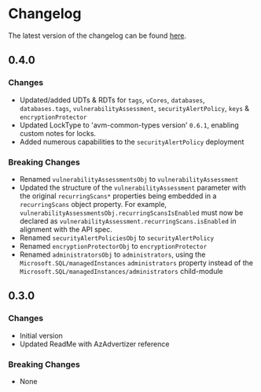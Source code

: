 # Changelog

The latest version of the changelog can be found [here](https://github.com/Azure/bicep-registry-modules/blob/main/avm/res/sql/managed-instance/CHANGELOG.md).

## 0.4.0

### Changes

- Updated/added UDTs & RDTs for `tags`, `vCores`,  `databases`,  `databases.tags`, `vulnerabilityAssessment`, `securityAlertPolicy`, `keys` & `encryptionProtector`
- Updated LockType to 'avm-common-types version' `0.6.1`, enabling custom notes for locks.
- Added numerous capabilities to the `securityAlertPolicy` deployment

### Breaking Changes

- Renamed `vulnerabilityAssessmentsObj` to `vulnerabilityAssessment`
- Updated the structure of the `vulnerabilityAssessment` parameter with the original `recurringScans*` properties being embedded in a `recurringScans` object property. For example, `vulnerabilityAssessmentsObj.recurringScansIsEnabled` must now be declared as `vulnerabilityAssessment.recurringScans.isEnabled` in alignment with the API spec.
- Renamed `securityAlertPoliciesObj` to `securityAlertPolicy`
- Renamed `encryptionProtectorObj` to `encryptionProtector`
- Renamed `administratorsObj` to `administrators`, using the `Microsoft.SQL/managedInstances` `administrators` property instead of the `Microsoft.SQL/managedInstances/administrators` child-module

## 0.3.0

### Changes

- Initial version
- Updated ReadMe with AzAdvertizer reference

### Breaking Changes

- None
